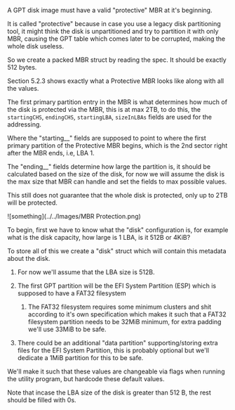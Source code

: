 
A GPT disk image must have a valid "protective" MBR at it's beginning.

It is called "protective" because in case you use a legacy disk partitioning tool, it might think the disk is unpartitioned and try to partition it with only MBR, causing the GPT table which comes later to be corrupted, making the whole disk useless.

So we create a packed MBR struct by reading the spec. It should be exactly 512 bytes.

Section 5.2.3 shows exactly what a Protective MBR looks like along with all the values.

The first primary partition entry in the MBR is what determines how much of the disk is protected via the MBR, this is at max 2TB, to do this, the `startingCHS`, `endingCHS`, `startingLBA`, `sizeInLBAs` fields are used for the addressing.

Where the "starting__" fields are supposed to point to where the first primary partition of the Protective MBR begins, which is the 2nd sector right after the MBR ends, i.e, LBA 1.

The "ending__" fields determine how large the partition is, it should be calculated based on the size of the disk, for now we will assume the disk is the max size that MBR can handle and set the fields to max possible values.

This still does not guarantee that the whole disk is protected, only up to 2TB will be protected.

![something](../../Images/MBR Protection.png)


To begin, first we have to know what the "disk" configuration is, for example what is the disk capacity, how large is 1 LBA, is it 512B or 4KiB?

To store all of this we create a "disk" struct which will contain this metadata about the disk.

1. For now we'll assume that the LBA size is 512B.

2. The first GPT partition will be the EFI System Partition (ESP) which is supposed to have a FAT32 filesystem
	1. The FAT32 filesystem requires some minimum clusters and shit according to it's own specification which makes it such that a FAT32 filesystem partition needs to be 32MiB minimum, for extra padding we'll use 33MiB to be safe.
	
3. There could be an additional "data partition" supporting/storing extra files for the EFI System Partition, this is probably optional but we'll dedicate a 1MiB partition for this to be safe.

We'll make it such that these values are changeable via flags when running the utility program, but hardcode these default values.

Note that incase the LBA size of the disk is greater than 512 B, the rest should be filled with 0s.

